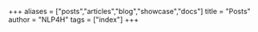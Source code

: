 +++
aliases = ["posts","articles","blog","showcase","docs"]
title = "Posts"
author = "NLP4H"
tags = ["index"]
+++
